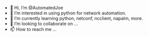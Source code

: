 - 👋 Hi, I’m @AutomatedJoe
- 👀 I’m interested in using python for network automation. 
- 🌱 I’m currently learning python, netconf, ncclient, napalm, more.
- 💞️ I’m looking to collaborate on ...
- 📫 How to reach me ...

<!---
AutomatedJoe/AutomatedJoe is a ✨ special ✨ repository because its `README.md` (this file) appears on your GitHub profile.
You can click the Preview link to take a look at your changes.
--->
